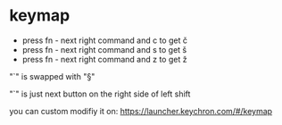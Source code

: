 # keymap


- press fn - next right command and c to get č
- press fn - next right command and s to get š
- press fn - next right command and z to get ž


"`" is swapped with "§"

"`" is just next button on the right side of left shift


you can custom modifiy it on: https://launcher.keychron.com/#/keymap
